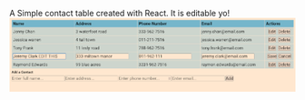 A Simple contact table created with React.
It is editable yo!
![Screenshot of the site](./screenshots/28.contact-table-600.png)
